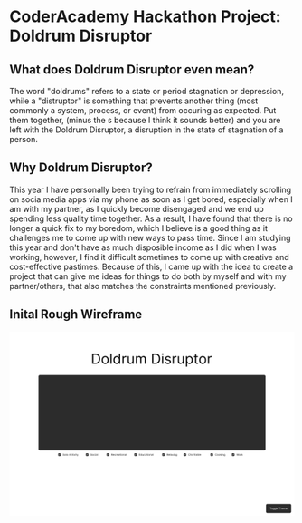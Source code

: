 # CoderAcademy Hackathon Project: Doldrum Disruptor

## What does Doldrum Disruptor even mean?

The word "doldrums" refers to a state or period stagnation or depression, while a "distruptor" is something that prevents another thing (most commonly a system, process, or event) from occuring as expected. Put them together, (minus the s because I think it sounds better) and you are left with the Doldrum Disruptor, a disruption in the state of stagnation of a person.

## Why Doldrum Disruptor?

This year I have personally been trying to refrain from immediately scrolling on socia media apps via my phone as soon as I get bored, especially when I am with my partner, as I quickly become disengaged and we end up spending less quality time together. As a result, I have found that there is no longer a quick fix to my boredom, which I believe is a good thing as it challenges me to come up with new ways to pass time. Since I am studying this year and don't have as much disposible income as I did when I was working, however, I find it difficult sometimes to come up with creative and cost-effective pastimes. Because of this, I came up with the idea to create a project that can give me ideas for things to do both by myself and with my partner/others, that also matches the constraints mentioned previously.

## Inital Rough Wireframe

![Doldrum Disruptor Early Wireframe](./src/assets/DoldrumDisruptorWireframe.png)